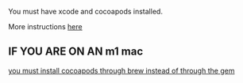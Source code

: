 You must have xcode and cocoapods installed.

More instructions [here](https://capacitorjs.com/docs/ios)

## IF YOU ARE ON AN m1 mac

[you must install cocoapods through brew instead of through the gem](https://stackoverflow.com/questions/64901180/how-to-run-cocoapods-on-apple-silicon-m1)
